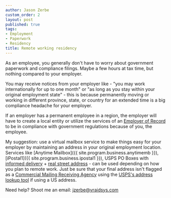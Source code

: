 ```yaml
---
author: Jason Zerbe
custom_order: 2
layout: post
published: true
tags:
- Employment
- Paperwork
- Residency
title: Remote working residency
---
```

As an employee, you generally don't have to worry about government paperwork and compliance filings.
Maybe a few hours at tax time, but nothing compared to your employer.

You may receive notices from your employer like - "you may work internationally for up to one month" or "as long 
as you stay within your original employment state" - this is because permanently moving or working in different 
province, state, or country for an extended time is a big compliance headache for your employer.

If an employer has a permanent employee in a region, the employer will have to create a local entity or utilize 
the services of an [Employer of Record](https://boundlesshq.com/blog/employment/what-is-an-employer-of-record/)
to be in compliance with government regulations because of you, the employee.

My suggestion: use a virtual mailbox service to make things easy for your employer by maintaining an address 
in your original employment location. Services like [Anytime Mailbox]({{ site.program.business.anytimemb }}),
[iPostal1]({{ site.program.business.ipostal1 }}), USPS PO Boxes with
[informed delivery](https://www.usps.com/manage/informed-delivery.htm) +
[real street address](https://postalpro.usps.com/PBSA) - can be used depending
on how you plan to remote work. Just be sure that your 
final address isn't flagged as a [Commercial Mailing Receiving Agency](https://www.smarty.com/docs/cmra)
using the [USPS's address lookup tool](https://tools.usps.com/zip-code-lookup.htm?byaddress) if using a US address.

Need help? Shoot me an email: <jzerbe@vraidsys.com>
